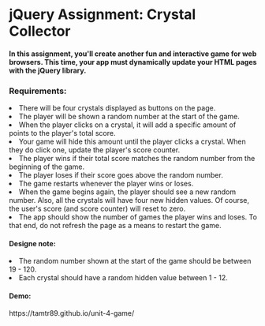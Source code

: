 <h1>jQuery Assignment: Crystal Collector</h1>

<h4>In this assignment, you'll create another fun and interactive game for web browsers. This time, your app must dynamically update your HTML pages with the jQuery library.</h4>

<h3>Requirements:</h3>

<li>There will be four crystals displayed as buttons on the page.
<li>The player will be shown a random number at the start of the game.
<li>When the player clicks on a crystal, it will add a specific amount of points to the player's total score. 
<li>Your game will hide this amount until the player clicks a crystal.
When they do click one, update the player's score counter.


<li>The player wins if their total score matches the random number from the beginning of the game.
<li>The player loses if their score goes above the random number.

<li>The game restarts whenever the player wins or loses.
<li>When the game begins again, the player should see a new random number. Also, all the crystals will have four new hidden values. Of course, the user's score (and score counter) will reset to zero.

<li>The app should show the number of games the player wins and loses. To that end, do not refresh the page as a means to restart the game.
 
 <h4>Designe note:</h4>
 <li>The random number shown at the start of the game should be between 19 - 120.
<li>Each crystal should have a random hidden value between 1 - 12.

<h4>Demo:</h4>
https://tamtr89.github.io/unit-4-game/
